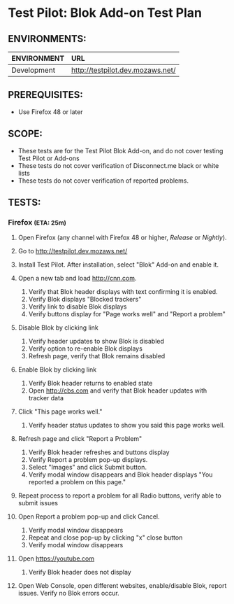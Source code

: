 # Test Pilot: Blok Add-on Test Plan

## ENVIRONMENTS:

| ENVIRONMENT | URL |
|:------------|:----|
| Development | http://testpilot.dev.mozaws.net/


## PREREQUISITES:

- Use Firefox 48 or later

## SCOPE:
- These tests are for the Test Pilot Blok Add-on, and do not cover testing Test Pilot or Add-ons
- These tests do not cover verification of Disconnect.me black or white lists
- These tests do not cover verification of reported problems.

## TESTS:


### Firefox <small>(ETA: 25m)</small>

1. Open Firefox (any channel with Firefox 48 or higher, _Release_ or _Nightly_).

1. Go to http://testpilot.dev.mozaws.net/

1. Install Test Pilot. After installation, select "Blok" Add-on and enable it.

1. Open a new tab and load http://cnn.com. 
	1. Verify that Blok header displays with text confirming it is enabled. 
	1. Verify Blok displays "Blocked trackers"
	1. Verify link to disable Blok displays
	1. Verify buttons display for "Page works well" and "Report a problem"

1. Disable Blok by clicking link
	1. Verify header updates to show Blok is disabled
	1. Verify option to re-enable Blok displays
	1. Refresh page, verify that Blok remains disabled

1. Enable Blok by clicking link
	1. Verify Blok header returns to enabled state
	1. Open http://cbs.com and verify that Blok header updates with tracker data

1. Click "This page works well."
	1. Verify header status updates to show you said this page works well.

1. Refresh page and click "Report a Problem"
	1. Verify Blok header refreshes and buttons display
	1. Verify Report a problem pop-up displays. 
	1. Select "Images" and click Submit button.
	1. Verify modal window disappears and Blok header displays "You reported a problem on this page."

1. Repeat process to report a problem for all Radio buttons, verify able to submit issues
1. Open Report a problem pop-up and click Cancel.
	1. Verify modal window disappears
	1. Repeat and close pop-up by clicking "x" close button
	1. Verify modal window disappears

1. Open https://youtube.com
	1. Verify Blok header does not display

1. Open Web Console, open different websites, enable/disable Blok, report issues. Verify no Blok errors occur.
